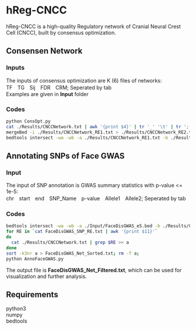 # hReg-CNCC
hReg-CNCC is a high-quality Regulatory network of Cranial Neural Crest Cell (CNCC), built by consensus optimization.<br>

## Consensen Network
### Inputs
The inputs of consensus optimization are K (6) files of networks:<br>
TF　TG　Sij　FDR　CRM; Seperated by tab<br>
Examples are given in **Input** folder
### Codes
```bash
python ConsOpt.py
cat ./Results/CNCCNetwork.txt | awk '{print $4}' | tr '_' '\t' | tr ';' '\n' | sortBed > ./Results/CNCCNetwork_RE1.txt
mergeBed -i ./Results/CNCCNetwork_RE1.txt > ./Results/CNCCNetwork_RE2.txt
bedtools intersect -wa -wb -a ./Results/CNCCNetwork_RE1.txt -b ./Results/CNCCNetwork_RE2.txt | awk '{print $1"_"$2"_"$3"\t"$4"_"$5"_"$6}' > ./Results/CNCCNetwork_RE1_RE2.txt
```
## Annotating SNPs of Face GWAS
### Input
The input of SNP annotation is GWAS summary statistics with p-value <= 1e-5:<br>
chr　start　end　SNP_Name　p-value　Allele1　Allele2; Seperated by tab<br>
### Codes
```bash
bedtools intersect -wa -wb -a ./Input/FaceDisGWAS_e5.bed -b ./Results/CNCCNetwork_RE1.bed > FaceDisGWAS_SNP_RE.txt
for RE in `cat FaceDisGWAS_SNP_RE.txt | awk '{print $11}'`
do
  cat ./Results/CNCCNetwork.txt | grep $RE >> a
done
sort -k3nr a > FaceDisGWAS_Net_Sorted.txt; rm -f a;
python AnnoFaceGWAS.py
```
The output file is **FaceDisGWAS_Net_Filtered.txt**, which can be used for visualization and further analysis.<br>

## Requirements
python3 <br>
numpy <br>
bedtools <br>
